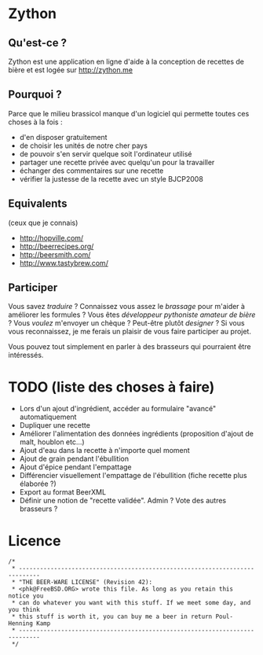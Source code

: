 Zython
======

Qu'est-ce ?
-----------

Zython est une application en ligne d'aide à la conception de recettes de bière et est logée sur http://zython.me


Pourquoi ?
----------

Parce que le milieu brassicol manque d'un logiciel qui permette toutes ces choses à la fois : 

 * d'en disposer gratuitement
 * de choisir les unités de notre cher pays
 * de pouvoir s'en servir quelque soit l'ordinateur utilisé
 * partager une recette privée avec quelqu'un pour la travailler
 * échanger des commentaires sur une recette
 * vérifier la justesse de la recette avec un style BJCP2008


Equivalents
-----------

(ceux que je connais) 

 * http://hopville.com/
 * http://beerrecipes.org/
 * http://beersmith.com/
 * http://www.tastybrew.com/


Participer
----------

Vous savez *traduire* ? Connaissez vous assez le *brassage* pour m'aider à améliorer les formules ? Vous êtes *développeur pythoniste amateur de bière*  ? Vous *voulez* m'envoyer un chèque ? Peut-être plutôt *designer* ? Si vous vous reconnaissez, je me ferais un plaisir de vous faire participer au projet. 

Vous pouvez tout simplement en parler à des brasseurs qui pourraient être intéressés.


TODO (liste des choses à faire)
===============================

 * Lors d'un ajout d'ingrédient, accéder au formulaire "avancé" automatiquement
 * Dupliquer une recette
 * Améliorer l'alimentation des données ingrédients (proposition d'ajout de malt, houblon etc...)
 * Ajout d'eau dans la recette à n'importe quel moment
 * Ajout de grain pendant l'ébullition
 * Ajout d'épice pendant l'empattage
 * Différencier visuellement l'empattage de l'ébullition (fiche recette plus élaborée ?)
 * Export au format BeerXML
 * Définir une notion de "recette validée". Admin ? Vote des autres brasseurs ?


Licence
=======

    /*
     * ----------------------------------------------------------------------------
     * "THE BEER-WARE LICENSE" (Revision 42):
     * <phk@FreeBSD.ORG> wrote this file. As long as you retain this notice you
     * can do whatever you want with this stuff. If we meet some day, and you think
     * this stuff is worth it, you can buy me a beer in return Poul-Henning Kamp
     * ----------------------------------------------------------------------------
     */

